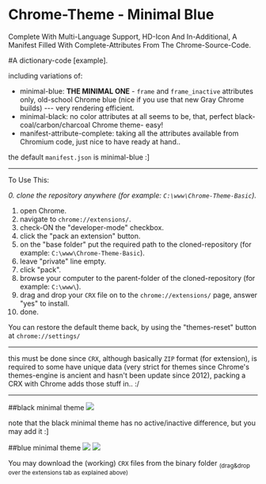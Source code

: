 <h1>Chrome-Theme - Minimal Blue</h1>
Complete With Multi-Language Support, HD-Icon And In-Additional, A Manifest Filled With Complete-Attributes From The Chrome-Source-Code.

#A dictionary-code [example].

including variations of:
- minimal-blue:  <strong>THE MINIMAL ONE</strong> - `frame` and `frame_inactive` attributes only, old-school Chrome blue (nice if you use that new Gray Chrome builds) --- very rendering efficient.
- minimal-black: no color attributes at all seems to be, that, perfect black-coal/carbon/charcoal Chrome theme- easy!
- manifest-attribute-complete: taking all the attributes available from Chromium code, just nice to have ready at hand..

the default `manifest.json` is minimal-blue :]

<hr/>

To Use This:
 
 _0. clone the repository anywhere (for example: `C:\www\Chrome-Theme-Basic`)._
 
 1.  open Chrome.
 2.  navigate to `chrome://extensions/`.
 3.  check-ON the "developer-mode" checkbox.
 4.  click the "pack an extension" button.
 5.  on the "base folder" put the required path to the cloned-repository (for example: `C:\www\Chrome-Theme-Basic`).
 6.  leave "private" line empty.
 7.  click "pack".
 8.  browse your computer to the parent-folder of the cloned-repository (for example: `C:\www\`).
 9.  drag and drop your `CRX` file on to the `chrome://extensions/` page, answer "yes" to install.
 10. done.
 
 You can restore the default theme back, by using the "themes-reset" button at `chrome://settings/`

<hr/>

this must be done since `CRX`, although basically `ZIP` format (for extension), is required to some have unique data (very strict for themes since Chrome's themes-engine is ancient and hasn't been update since 2012),
packing a CRX with Chrome adds those stuff in.. :/

<hr/>

##black minimal theme
![](resources/screenshot_1.png)

note that the black minimal theme has no active/inactive difference, but you may add it :]

##blue minimal theme
![](resources/screenshot_2_1.png)
![](resources/screenshot_2_2.png)

You may download the (working) `CRX` files from the binary folder <sub>(drag&amp;drop over the extensions tab as explained above)</sub>

